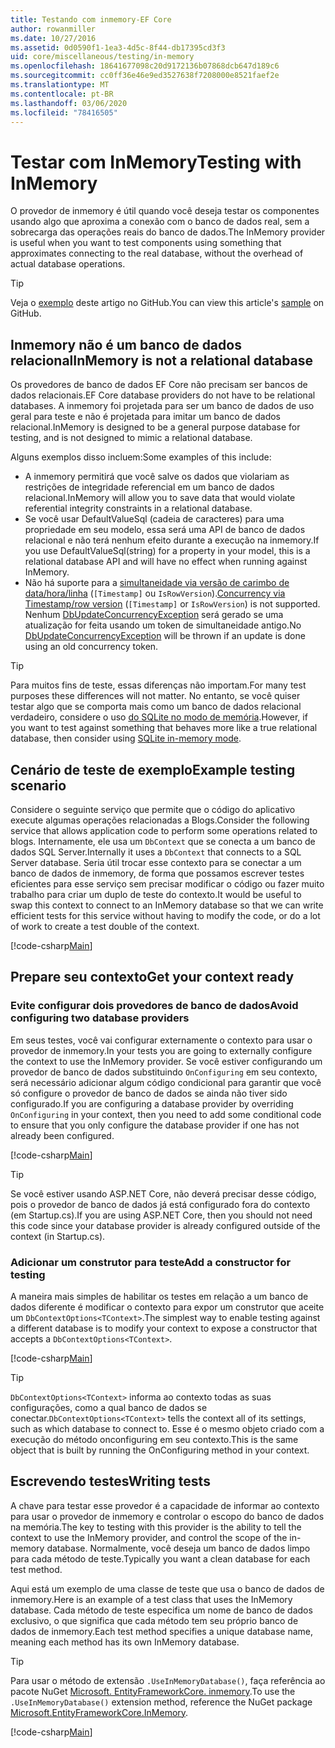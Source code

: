 ```yaml
---
title: Testando com inmemory-EF Core
author: rowanmiller
ms.date: 10/27/2016
ms.assetid: 0d0590f1-1ea3-4d5c-8f44-db17395cd3f3
uid: core/miscellaneous/testing/in-memory
ms.openlocfilehash: 18641677098c20d9172136b07868dcb647d189c6
ms.sourcegitcommit: cc0ff36e46e9ed3527638f7208000e8521faef2e
ms.translationtype: MT
ms.contentlocale: pt-BR
ms.lasthandoff: 03/06/2020
ms.locfileid: "78416505"
---
```

# <a name="testing-with-inmemory"></a><span data-ttu-id="fc26e-102">Testar com InMemory</span><span class="sxs-lookup"><span data-stu-id="fc26e-102">Testing with InMemory</span></span>

<span data-ttu-id="fc26e-103">O provedor de inmemory é útil quando você deseja testar os componentes usando algo que aproxima a conexão com o banco de dados real, sem a sobrecarga das operações reais do banco de dados.</span><span class="sxs-lookup"><span data-stu-id="fc26e-103">The InMemory provider is useful when you want to test components using something that approximates connecting to the real database, without the overhead of actual database operations.</span></span>

> [!TIP]  
> <span data-ttu-id="fc26e-104">Veja o [exemplo](https://github.com/dotnet/EntityFramework.Docs/tree/master/samples/core/Miscellaneous/Testing) deste artigo no GitHub.</span><span class="sxs-lookup"><span data-stu-id="fc26e-104">You can view this article's [sample](https://github.com/dotnet/EntityFramework.Docs/tree/master/samples/core/Miscellaneous/Testing) on GitHub.</span></span>

## <a name="inmemory-is-not-a-relational-database"></a><span data-ttu-id="fc26e-105">Inmemory não é um banco de dados relacional</span><span class="sxs-lookup"><span data-stu-id="fc26e-105">InMemory is not a relational database</span></span>

<span data-ttu-id="fc26e-106">Os provedores de banco de dados EF Core não precisam ser bancos de dados relacionais.</span><span class="sxs-lookup"><span data-stu-id="fc26e-106">EF Core database providers do not have to be relational databases.</span></span> <span data-ttu-id="fc26e-107">A inmemory foi projetada para ser um banco de dados de uso geral para teste e não é projetada para imitar um banco de dados relacional.</span><span class="sxs-lookup"><span data-stu-id="fc26e-107">InMemory is designed to be a general purpose database for testing, and is not designed to mimic a relational database.</span></span>

<span data-ttu-id="fc26e-108">Alguns exemplos disso incluem:</span><span class="sxs-lookup"><span data-stu-id="fc26e-108">Some examples of this include:</span></span>

* <span data-ttu-id="fc26e-109">A inmemory permitirá que você salve os dados que violariam as restrições de integridade referencial em um banco de dados relacional.</span><span class="sxs-lookup"><span data-stu-id="fc26e-109">InMemory will allow you to save data that would violate referential integrity constraints in a relational database.</span></span>
* <span data-ttu-id="fc26e-110">Se você usar DefaultValueSql (cadeia de caracteres) para uma propriedade em seu modelo, essa será uma API de banco de dados relacional e não terá nenhum efeito durante a execução na inmemory.</span><span class="sxs-lookup"><span data-stu-id="fc26e-110">If you use DefaultValueSql(string) for a property in your model, this is a relational database API and will have no effect when running against InMemory.</span></span>
* <span data-ttu-id="fc26e-111">Não há suporte para a [simultaneidade via versão de carimbo de data/hora/linha](xref:core/modeling/concurrency#timestamprowversion) (`[Timestamp]` ou `IsRowVersion`).</span><span class="sxs-lookup"><span data-stu-id="fc26e-111">[Concurrency via Timestamp/row version](xref:core/modeling/concurrency#timestamprowversion) (`[Timestamp]` or `IsRowVersion`) is not supported.</span></span> <span data-ttu-id="fc26e-112">Nenhum [DbUpdateConcurrencyException](https://docs.microsoft.com/dotnet/api/microsoft.entityframeworkcore.dbupdateconcurrencyexception) será gerado se uma atualização for feita usando um token de simultaneidade antigo.</span><span class="sxs-lookup"><span data-stu-id="fc26e-112">No [DbUpdateConcurrencyException](https://docs.microsoft.com/dotnet/api/microsoft.entityframeworkcore.dbupdateconcurrencyexception) will be thrown if an update is done using an old concurrency token.</span></span>

> [!TIP]  
> <span data-ttu-id="fc26e-113">Para muitos fins de teste, essas diferenças não importam.</span><span class="sxs-lookup"><span data-stu-id="fc26e-113">For many test purposes these differences will not matter.</span></span> <span data-ttu-id="fc26e-114">No entanto, se você quiser testar algo que se comporta mais como um banco de dados relacional verdadeiro, considere o uso [do SQLite no modo de memória](sqlite.md).</span><span class="sxs-lookup"><span data-stu-id="fc26e-114">However, if you want to test against something that behaves more like a true relational database, then consider using [SQLite in-memory mode](sqlite.md).</span></span>

## <a name="example-testing-scenario"></a><span data-ttu-id="fc26e-115">Cenário de teste de exemplo</span><span class="sxs-lookup"><span data-stu-id="fc26e-115">Example testing scenario</span></span>

<span data-ttu-id="fc26e-116">Considere o seguinte serviço que permite que o código do aplicativo execute algumas operações relacionadas a Blogs.</span><span class="sxs-lookup"><span data-stu-id="fc26e-116">Consider the following service that allows application code to perform some operations related to blogs.</span></span> <span data-ttu-id="fc26e-117">Internamente, ele usa um `DbContext` que se conecta a um banco de dados SQL Server.</span><span class="sxs-lookup"><span data-stu-id="fc26e-117">Internally it uses a `DbContext` that connects to a SQL Server database.</span></span> <span data-ttu-id="fc26e-118">Seria útil trocar esse contexto para se conectar a um banco de dados de inmemory, de forma que possamos escrever testes eficientes para esse serviço sem precisar modificar o código ou fazer muito trabalho para criar um duplo de teste do contexto.</span><span class="sxs-lookup"><span data-stu-id="fc26e-118">It would be useful to swap this context to connect to an InMemory database so that we can write efficient tests for this service without having to modify the code, or do a lot of work to create a test double of the context.</span></span>

[!code-csharp[Main](../../../../samples/core/Miscellaneous/Testing/BusinessLogic/BlogService.cs)]

## <a name="get-your-context-ready"></a><span data-ttu-id="fc26e-119">Prepare seu contexto</span><span class="sxs-lookup"><span data-stu-id="fc26e-119">Get your context ready</span></span>

### <a name="avoid-configuring-two-database-providers"></a><span data-ttu-id="fc26e-120">Evite configurar dois provedores de banco de dados</span><span class="sxs-lookup"><span data-stu-id="fc26e-120">Avoid configuring two database providers</span></span>

<span data-ttu-id="fc26e-121">Em seus testes, você vai configurar externamente o contexto para usar o provedor de inmemory.</span><span class="sxs-lookup"><span data-stu-id="fc26e-121">In your tests you are going to externally configure the context to use the InMemory provider.</span></span> <span data-ttu-id="fc26e-122">Se você estiver configurando um provedor de banco de dados substituindo `OnConfiguring` em seu contexto, será necessário adicionar algum código condicional para garantir que você só configure o provedor de banco de dados se ainda não tiver sido configurado.</span><span class="sxs-lookup"><span data-stu-id="fc26e-122">If you are configuring a database provider by overriding `OnConfiguring` in your context, then you need to add some conditional code to ensure that you only configure the database provider if one has not already been configured.</span></span>

[!code-csharp[Main](../../../../samples/core/Miscellaneous/Testing/BusinessLogic/BloggingContext.cs#OnConfiguring)]

> [!TIP]  
> <span data-ttu-id="fc26e-123">Se você estiver usando ASP.NET Core, não deverá precisar desse código, pois o provedor de banco de dados já está configurado fora do contexto (em Startup.cs).</span><span class="sxs-lookup"><span data-stu-id="fc26e-123">If you are using ASP.NET Core, then you should not need this code since your database provider is already configured outside of the context (in Startup.cs).</span></span>

### <a name="add-a-constructor-for-testing"></a><span data-ttu-id="fc26e-124">Adicionar um construtor para teste</span><span class="sxs-lookup"><span data-stu-id="fc26e-124">Add a constructor for testing</span></span>

<span data-ttu-id="fc26e-125">A maneira mais simples de habilitar os testes em relação a um banco de dados diferente é modificar o contexto para expor um construtor que aceite um `DbContextOptions<TContext>`.</span><span class="sxs-lookup"><span data-stu-id="fc26e-125">The simplest way to enable testing against a different database is to modify your context to expose a constructor that accepts a `DbContextOptions<TContext>`.</span></span>

[!code-csharp[Main](../../../../samples/core/Miscellaneous/Testing/BusinessLogic/BloggingContext.cs#Constructors)]

> [!TIP]  
> <span data-ttu-id="fc26e-126">`DbContextOptions<TContext>` informa ao contexto todas as suas configurações, como a qual banco de dados se conectar.</span><span class="sxs-lookup"><span data-stu-id="fc26e-126">`DbContextOptions<TContext>` tells the context all of its settings, such as which database to connect to.</span></span> <span data-ttu-id="fc26e-127">Esse é o mesmo objeto criado com a execução do método onconfiguring em seu contexto.</span><span class="sxs-lookup"><span data-stu-id="fc26e-127">This is the same object that is built by running the OnConfiguring method in your context.</span></span>

## <a name="writing-tests"></a><span data-ttu-id="fc26e-128">Escrevendo testes</span><span class="sxs-lookup"><span data-stu-id="fc26e-128">Writing tests</span></span>

<span data-ttu-id="fc26e-129">A chave para testar esse provedor é a capacidade de informar ao contexto para usar o provedor de inmemory e controlar o escopo do banco de dados na memória.</span><span class="sxs-lookup"><span data-stu-id="fc26e-129">The key to testing with this provider is the ability to tell the context to use the InMemory provider, and control the scope of the in-memory database.</span></span> <span data-ttu-id="fc26e-130">Normalmente, você deseja um banco de dados limpo para cada método de teste.</span><span class="sxs-lookup"><span data-stu-id="fc26e-130">Typically you want a clean database for each test method.</span></span>

<span data-ttu-id="fc26e-131">Aqui está um exemplo de uma classe de teste que usa o banco de dados de inmemory.</span><span class="sxs-lookup"><span data-stu-id="fc26e-131">Here is an example of a test class that uses the InMemory database.</span></span> <span data-ttu-id="fc26e-132">Cada método de teste especifica um nome de banco de dados exclusivo, o que significa que cada método tem seu próprio banco de dados de inmemory.</span><span class="sxs-lookup"><span data-stu-id="fc26e-132">Each test method specifies a unique database name, meaning each method has its own InMemory database.</span></span>

>[!TIP]
> <span data-ttu-id="fc26e-133">Para usar o método de extensão `.UseInMemoryDatabase()`, faça referência ao pacote NuGet [Microsoft. EntityFrameworkCore. inmemory](https://www.nuget.org/packages/Microsoft.EntityFrameworkCore.InMemory/).</span><span class="sxs-lookup"><span data-stu-id="fc26e-133">To use the `.UseInMemoryDatabase()` extension method, reference the NuGet package [Microsoft.EntityFrameworkCore.InMemory](https://www.nuget.org/packages/Microsoft.EntityFrameworkCore.InMemory/).</span></span>

[!code-csharp[Main](../../../../samples/core/Miscellaneous/Testing/TestProject/InMemory/BlogServiceTests.cs)]
